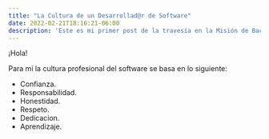 ```yaml
---
title: "La Cultura de un Desarrollad@r de Software"
date: 2022-02-21T18:16:21-06:00
description: 'Este es mi primer post de la travesía en la Misión de Backend con Node JS de Launch X.'
---
```


¡Hola!

Para mi la cultura profesional del software se basa en lo siguiente:

- Confianza.
- Responsabilidad.
- Honestidad.
- Respeto.
- Dedicacion.
- Aprendizaje.
